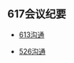 ## 617会议纪要

- [613沟通](https://github.com/zhenyitech/shenying/blob/main/0613%E4%BC%9A%E8%AE%AE%E7%BA%AA%E8%A6%81.md)

- [526沟通](https://github.com/zhenyitech/shenying/blob/main/20240526.md)
